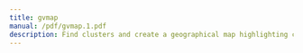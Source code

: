 ```yaml
---
title: gvmap
manual: /pdf/gvmap.1.pdf
description: Find clusters and create a geographical map highlighting clusters.
---
```

